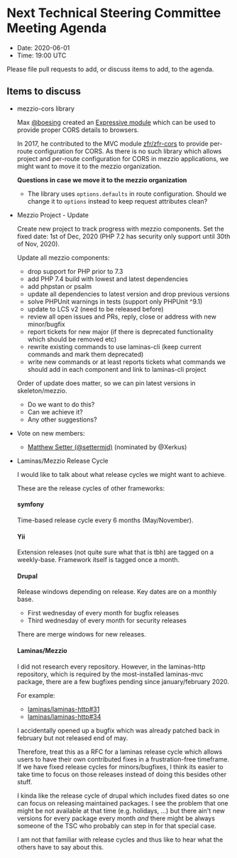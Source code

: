 # Next Technical Steering Committee Meeting Agenda

- Date: 2020-06-01
- Time: 19:00 UTC

Please file pull requests to add, or discuss items to add, to the agenda.

## Items to discuss

- mezzio-cors library

  Max [@boesing](https://github.com/boesing) created an [Expressive module](https://github.com/boesing/zend-expressive-cors)
  which can be used to provide proper CORS details to browsers.
  
  In 2017, he contributed to the MVC module
  [zfr/zfr-cors](https://github.com/zf-fr/zfr-cors/pull/43) to provide per-route
  configuration for CORS. As there is no such library which allows project and
  per-route configuration for CORS in mezzio applications, we might want to move
  it to the mezzio organization.

  **Questions in case we move it to the mezzio organization**

  - The library uses `options.defaults` in route configuration. Should we change
    it to `options` instead to keep request attributes clean?

- Mezzio Project - Update

  Create new project to track progress with mezzio components.  Set the fixed
  date: 1st of Dec, 2020 (PHP 7.2 has security only support until 30th of Nov,
  2020).

  Update all mezzio components:
  - drop support for PHP prior to 7.3
  - add PHP 7.4 build with lowest and latest dependencies
  - add phpstan or psalm
  - update all dependencies to latest version and drop previous versions
  - solve PHPUnit warnings in tests (support only PHPUnit ^9.1)
  - update to LCS v2 (need to be released before)
  - review all open issues and PRs, reply, close or address with new minor/bugfix
  - report tickets for new major (if there is deprecated functionality which
    should be removed etc)
  - rewrite existing commands to use laminas-cli (keep current commands and mark
    them deprecated)
  - write new commands or at least reports tickets what commands we should add
    in each component and link to laminas-cli project

  Order of update does matter, so we can pin latest versions in skeleton/mezzio.

  - Do we want to do this?
  - Can we achieve it?
  - Any other suggestions?

- Vote on new members:
  - [Matthew Setter (@settermjd)](https://github.com/settermjd) (nominated by @Xerkus)

- Laminas/Mezzio Release Cycle
  
  I would like to talk about what release cycles we might want to achieve.
  
  These are the release cycles of other frameworks:
  
  #### symfony
  Time-based release cycle every 6 months (May/November).
  
  #### Yii
  Extension releases (not quite sure what that is tbh) are tagged on a weekly-base.
  Framework itself is tagged once a month.
  
  #### Drupal
  Release windows depending on release.
  Key dates are on a monthly base.
  
  - First wednesday of every month for bugfix releases
  - Third wednesday of every month for security releases
  
  There are merge windows for new releases.
  
  #### Laminas/Mezzio
  
  I did not research every repository. However, in the laminas-http repository, which is required by the most-installed laminas-mvc package, there are a few bugfixes pending since january/february 2020.
  
  For example:
  - [laminas/laminas-http#31](https://github.com/laminas/laminas-http/pull/31)
  - [laminas/laminas-http#34](https://github.com/laminas/laminas-http/pull/34)
  
  I accidentally opened up a bugfix which was already patched back in february but not released end of may.
  
  Therefore, treat this as a RFC for a laminas release cycle which allows users to have their own contributed fixes in a frustration-free timeframe. If we have fixed release cycles for minors/bugfixes, I think its easier to take time to focus on those releases instead of doing this besides other stuff.
  
  I kinda like the release cycle of drupal which includes fixed dates so one can focus on releasing maintained packages. I see the problem that one might be not available at that time (e.g. holidays, ...) but there ain't new versions for every package every month *and* there might be always someone of the TSC who probably can step in for that special case.
  
  I am not that familiar with release cycles and thus like to hear what the others have to say about this. 
